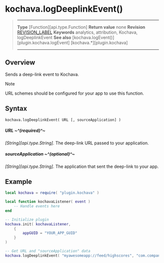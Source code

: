# kochava.logDeeplinkEvent()

> --------------------- ------------------------------------------------------------------------------------------
> __Type__              [Function][api.type.Function]
> __Return value__		none
> __Revision__          [REVISION_LABEL](REVISION_URL)
> __Keywords__          analytics, attribution, Kochava, logDeeplinkEvent
> __See also__			[kochava.logEvent()][plugin.kochava.logEvent]
>						[kochava.*][plugin.kochava]
> --------------------- ------------------------------------------------------------------------------------------


## Overview

Sends a deep-link event to Kochava.

<div class="guide-notebox">
<div class="notebox-title">Note</div>

URL schemes should be configured for your app to use this function.

</div>


## Syntax

	kochava.logDeeplinkEvent( URL [, sourceApplication] )

##### URL ~^(required)^~
_[String][api.type.String]._ The deep-link URL passed to your application.

##### sourceApplication ~^(optional)^~
_[String][api.type.String]._ The application that sent the <nobr>deep-link</nobr> to your app.


## Example

``````lua
local kochava = require( "plugin.kochava" )

local function kochavaListener( event )
	-- Handle events here
end

-- Initialize plugin
kochava.init( kochavaListener,
	{
		appGUID = "YOUR_APP_GUID"
	}
)

-- Get URL and "sourceApplication" data
kochava.logDeeplinkEvent( "myawesomeapp://feed/highscores", "com.company.otherapp" )
``````
